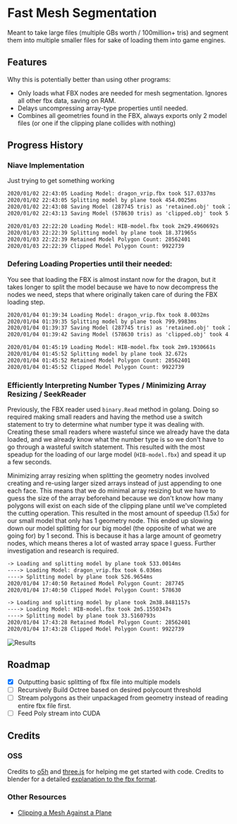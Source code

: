 # Fast Mesh Segmentation

Meant to take large files (multiple GBs worth / 100million+ tris) and segment them into multiple smaller files for sake of loading them into game engines.

## Features

Why this is potentially better than using other programs:

* Only loads what FBX nodes are needed for mesh segmentation. Ignores all other fbx data, saving on RAM. 
* Delays uncompressing array-type properties until needed.
* Combines all geometries found in the FBX, always exports only 2 model files (or one if the clipping plane collides with nothing)

## Progress History

### Niave Implementation

Just trying to get something working

```txt
2020/01/02 22:43:05 Loading Model: dragon_vrip.fbx took 517.0337ms
2020/01/02 22:43:05 Splitting model by plane took 454.0025ms
2020/01/02 22:43:08 Saving Model (287745 tris) as 'retained.obj' took 2.3630315s
2020/01/02 22:43:13 Saving Model (578630 tris) as 'clipped.obj' took 5.0589994s
```

```txt
2020/01/03 22:22:20 Loading Model: HIB-model.fbx took 2m29.4960692s
2020/01/03 22:22:39 Splitting model by plane took 18.371965s
2020/01/03 22:22:39 Retained Model Polygon Count: 28562401
2020/01/03 22:22:39 Clipped Model Polygon Count: 9922739
```

### Defering Loading Properties until their needed:

You see that loading the FBX is almost instant now for the dragon, but it takes longer to split the model because we have to now decompress the nodes we need, steps that where originally taken care of during the FBX loading step. 

```txt
2020/01/04 01:39:34 Loading Model: dragon_vrip.fbx took 8.0032ms
2020/01/04 01:39:35 Splitting model by plane took 799.9983ms
2020/01/04 01:39:37 Saving Model (287745 tris) as 'retained.obj' took 2.4430214s
2020/01/04 01:39:42 Saving Model (578630 tris) as 'clipped.obj' took 4.5939848s
```

```txt
2020/01/04 01:45:19 Loading Model: HIB-model.fbx took 2m9.1930661s
2020/01/04 01:45:52 Splitting model by plane took 32.672s
2020/01/04 01:45:52 Retained Model Polygon Count: 28562401
2020/01/04 01:45:52 Clipped Model Polygon Count: 9922739
```

### Efficiently Interpreting Number Types / Minimizing Array Resizing / SeekReader

Previously, the FBX reader used `binary.Read` method in golang. Doing so required making small readers and having the method use a switch statement to try to determine what number type it was dealing with. Creating these small readers where wasteful since we already have the data loaded, and we already know what the number type is so we don't have to go through a wasteful switch statement. This resulted with the most speadup for the loading of our large model (`HIB-model.fbx`) and spead it up a few seconds.

Minimizing array resizing when splitting the geometry nodes involved creating and re-using larger sized arrays instead of just appending to one each face. This means that we do minimal array resizing but we have to guess the size of the array beforehand because we don't know how many polygons will exist on each side of the clipping plane until we've completed the cutting operation. This resulted in the most amount of speedup (1.5x) for our small model that only has 1 geometry node. This ended up slowing down our model splitting for our big model (the opposite of what we are going for) by 1 second. This is because it has a  large amount of geometry nodes, which means theres a lot of wasted array space I guess. Further investigation and research is required.

```txt
-> Loading and splitting model by plane took 533.0014ms
----> Loading Model: dragon_vrip.fbx took 6.036ms
----> Splitting model by plane took 526.9654ms
2020/01/04 17:40:50 Retained Model Polygon Count: 287745
2020/01/04 17:40:50 Clipped Model Polygon Count: 578630
```

```txt
-> Loading and splitting model by plane took 2m38.8481157s
----> Loading Model: HIB-model.fbx took 2m5.1550347s
----> Splitting model by plane took 33.5160793s
2020/01/04 17:43:28 Retained Model Polygon Count: 28562401
2020/01/04 17:43:28 Clipped Model Polygon Count: 9922739
```

![Results](https://i.imgur.com/QCW2qzq.png)

## Roadmap

* [x] Outputting basic splitting of fbx file into multiple models
* [ ] Recursively Build Octree based on desired polycount threshold
* [ ] Stream polygons as their unpackaged from geometry instead of reading entire fbx file first.
* [ ] Feed Poly stream into CUDA

## Credits

### OSS 

Credits to [o5h](https://github.com/o5h/fbx/tree/3a77542940a3e1fb404bfd00f2e49565a504a2df) and [three.js](https://github.com/mrdoob/three.js/blob/de530d6bae1bf40d1e001411bc3e02a915c2c993/examples/js/loaders/FBXLoader.js) for helping me get started with code. Credits to blender for a detailed [explanation to the fbx format](https://code.blender.org/2013/08/fbx-binary-file-format-specification/).

### Other Resources

* [Clipping a Mesh Against a Plane](https://www.geometrictools.com/Documentation/ClipMesh.pdf)